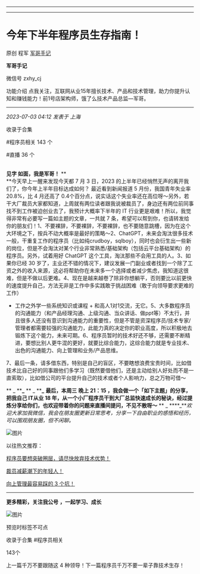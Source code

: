 ----------------------------------------
----------------------------------------
#  今年下半年程序员生存指南！

原创 程军  [ 军哥手记 ](javascript:void\(0\);)

**军哥手记** ![]()

微信号 zxhy_cj

功能介绍 点我关注，互联网从业15年擅长技术、产品和技术管理，助力你提升认知和赚钱能力！前1号店架构师，饿了么技术产品总监—军哥。

____

_2023-07-03 04:12_ _发表于 上海_

收录于合集

#程序员相关 143 个

#直播 36 个

​  
 **见字 如面，我是军哥！** **  
**今天早上一醒来发现今天都 7 月 3 日，2023 的上半年已经悄然无声的离开我们了，你今年上半年目标达成如何？ 最近看到新闻报道 5
月份，我国青年失业率 20.8%，比 4 月还高了
0.4个百分点，说实话这个失业率还在高位呀～另外，若干大厂裁员大家都知道，上周就有两位读者跟我说被裁员了，身边还有两位前同事找不到工作被迫创业去了，我预计大概率下半年的
IT 行业更是艰难！所以，我觉得非常有必要写一篇如主题的文章，一共就 7
条，希望可以帮到你，也请转发给你的朋友们！1、不要裸辞，不要裸辞，不要裸辞，也不要随意跳槽，因为在这个大环境之下，按兵不动大概率是最好的策略～2、ChatGPT，未来会淘汰很多技术一般，干重复工作的程序员（比如纯crudboy，sqlboy），同时也会衍生出一些新的岗位，但是不会淘汰对某个行业非常熟悉/基础架构（包括云平台基础架构）的程序员。另外，试着用好
ChatGPT 这个工具，淘汰那些不会用工具的人。3、如果你已经 30
岁了，主业还不错的情况下，建议发展一门副业或者找到一个除了工资之外的收入来源，这必将帮助你在未来多一个选择或者减少焦虑，我知道这很难，但是不做以后更难。4、现在是越来越卷了除非你想躺平，否则要比以前更快的速度提升自己，方法无非是工作中多实践敢于挑战困难（敢于向领导要求更难的工作）
+ 工作之外学一些系统知识或课程 +
和高人1对1交流，无它。5、大多数程序员的沟通能力（和产品经理沟通、上级沟通、当众讲话、做ppt等）不太行，并且很多人还没有意识到沟通能力的重要性，但是不管是资深程序员/技术专家/管理者都需要较强的沟通能力，此能力真的决定你的职业高度，所以积极地去锻炼下这个能力，未来可期。6、程序员暂时的技术好还不够，还需要不断精进，要想比别人更牛混的更好，就要比综合能力，这综合能力就是专业技术、出色的沟通能力、向上管理和业务/产品思维。  

7、最后一条，请多借东西，特别是自己的盲区，不要瞎想浪费宝贵时间，比如借技术比自己好的同事跟他们多学习（既然要借他们，还是主动给别人好处而不是一直索取），比如借公司的平台提升自己的技术或者个人影响力，总之万物可借～

 ** _ ****_** ** _ ****_** **最后，本周三** **晚上 21：15 ，我会做一个「如下主题」的分享，把我自己 IT从业 18
年，从一个小厂程序员干到大厂总监快速成长的秘诀，经过提炼分享给你们，也欢迎带着你的问题来直播间提问，不见不散呀～** ** _ ****_**​
_欢迎大家加我微信，我会在朋友圈更新日常思考，分享一下自由职业的感悟和经历，可以围观朋友圈，但不闲聊。_

![图片](https://mmbiz.qpic.cn/sz_mmbiz_gif/zoS8kK5mlOnwOuOhVhCFYfibVPiasWib5kNZLDhAHq4lRXa9OdpTbSR0Xicvib3LEVQogibXpib0fMtcAMeIatAoYic7icg/640?wx_fmt=gif)

以往热文推荐：

[程序员要想突破圈层，请尽快放弃技术优势！](http://mp.weixin.qq.com/s?__biz=MzA3MDU2MjM4Ng==&mid=2247497805&idx=1&sn=bc0ef443b65797ae8dcc86859c23ca9a&chksm=9f385f70a84fd6667fc18c2eeee39e3e3a357a2a0f0c5ee72eceb768a8323547c2f4f5d50d8c&scene=21#wechat_redirect)

[裁员减薪潮下的年轻人！](http://mp.weixin.qq.com/s?__biz=MzA3MDU2MjM4Ng==&mid=2247497800&idx=1&sn=7ae44f462c72b90226cc6ad02faecdd1&chksm=9f385f75a84fd663c6fa7604fc014fb97462e94f77eaa42b18fe54590f87a77d7d81d9d328a7&scene=21#wechat_redirect)

[向上管理最容易踩的 3
个坑！](http://mp.weixin.qq.com/s?__biz=MzA3MDU2MjM4Ng==&mid=2247497791&idx=1&sn=28a48c9720d3e1c33a6605adcb73f275&chksm=9f385f02a84fd614693ce0ba0ac74adbc480cb73acede14038b1d2571737ffd14104235fa01d&scene=21#wechat_redirect)  

  

* * *

[](http://mp.weixin.qq.com/s?__biz=MzA3MDU2MjM4Ng==&mid=2247497699&idx=1&sn=93d8118030f1c0b0322f3f17e147bc10&chksm=9f3850dea84fd9c8e9741e25db4241ca31efd6e8da148a224583c0eadeaa7db4fe7baf902bff&scene=21#wechat_redirect)

 **更多精彩，关注我公号** **，一起学习、成长**

![图片](https://mmbiz.qpic.cn/mmbiz_png/b96CibCt70iaajvl7fD4ZCicMcjhXMp1v6UibM134tIsO1j5yqHyNhh9arj090oAL7zGhRJRq6cFqFOlDZMleLl4pw/640?wx_fmt=png&wxfrom=5&wx_lazy=1&wx_co=1)

  

预览时标签不可点

收录于合集 #程序员相关

143个

上一篇千万不要跟随这 4 种领导！下一篇程序员千万不要一辈子靠技术生存！

